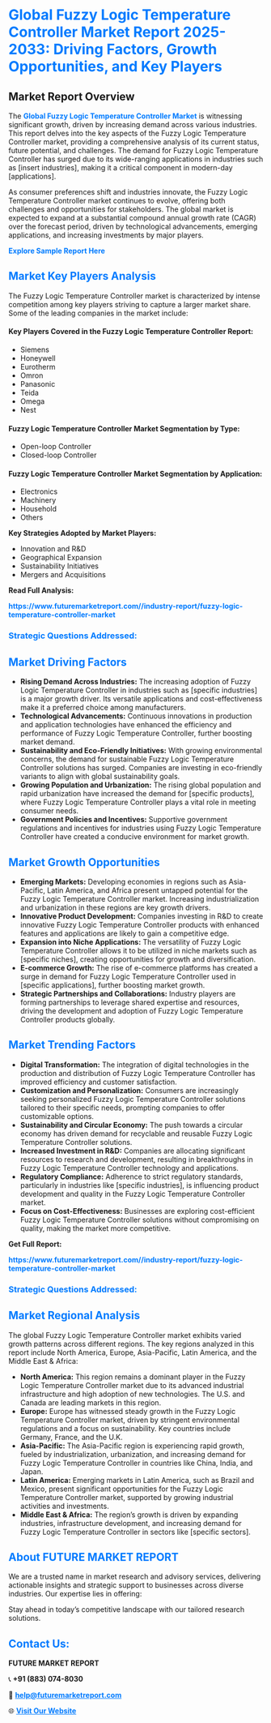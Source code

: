 <h1 style="color: #007BFF;">Global Fuzzy Logic Temperature Controller Market Report 2025-2033: Driving Factors, Growth Opportunities, and Key Players</h1>

<section id="overview">
<h2>Market Report Overview</h2>
<p>The <a href="https://www.futuremarketreport.com//industry-report/fuzzy-logic-temperature-controller-market" style="color: #007BFF; text-decoration: none;"><strong>Global Fuzzy Logic Temperature Controller Market</strong></a> is witnessing significant growth, driven by increasing demand across various industries. This report delves into the key aspects of the Fuzzy Logic Temperature Controller market, providing a comprehensive analysis of its current status, future potential, and challenges. The demand for Fuzzy Logic Temperature Controller has surged due to its wide-ranging applications in industries such as [insert industries], making it a critical component in modern-day [applications].</p>
<p>As consumer preferences shift and industries innovate, the Fuzzy Logic Temperature Controller market continues to evolve, offering both challenges and opportunities for stakeholders. The global market is expected to expand at a substantial compound annual growth rate (CAGR) over the forecast period, driven by technological advancements, emerging applications, and increasing investments by major players.</p>
</section>

<section id="overview">
<p><a href="https://www.futuremarketreport.com//request-sample/reportId=55578" style="color: #007BFF; text-decoration: none;"><strong>Explore Sample Report Here</strong></a></p>
</section>

<section id="key-players">
<h2 style="color: #007BFF;">Market Key Players Analysis</h2>
<p>The Fuzzy Logic Temperature Controller market is characterized by intense competition among key players striving to capture a larger market share. Some of the leading companies in the market include:</p>
<h4>Key Players Covered in the Fuzzy Logic Temperature Controller Report:</h4>
<ul><li>Siemens</li><li>Honeywell</li><li>Eurotherm</li><li>Omron</li><li>Panasonic</li><li>Teida</li><li>Omega</li><li>Nest</li></ul>
<h4>Fuzzy Logic Temperature Controller Market Segmentation by Type:</h4>
<ul><li>Open-loop Controller</li><li>Closed-loop Controller</li></ul>

<h4>Fuzzy Logic Temperature Controller Market Segmentation by Application:</h4>
<ul><li>Electronics</li><li>Machinery</li><li>Household</li><li>Others</li></ul>
<p><strong>Key Strategies Adopted by Market Players:</strong></p>
<ul>
<li>Innovation and R&D</li>
<li>Geographical Expansion</li>
<li>Sustainability Initiatives</li>
<li>Mergers and Acquisitions</li>
</ul>
</section>

<section>
<p><strong>Read Full Analysis: </strong></p><a href="https://www.futuremarketreport.com//industry-report/fuzzy-logic-temperature-controller-market" style="color: #007BFF; text-decoration: none;"><strong>https://www.futuremarketreport.com//industry-report/fuzzy-logic-temperature-controller-market</strong></a>
<h3 style="color: #007BFF;">Strategic Questions Addressed:</h3>
</section>

<section id="driving-factors">
<h2 style="color: #007BFF;">Market Driving Factors</h2>
<ul>
<li><strong>Rising Demand Across Industries:</strong> The increasing adoption of Fuzzy Logic Temperature Controller in industries such as [specific industries] is a major growth driver. Its versatile applications and cost-effectiveness make it a preferred choice among manufacturers.</li>
<li><strong>Technological Advancements:</strong> Continuous innovations in production and application technologies have enhanced the efficiency and performance of Fuzzy Logic Temperature Controller, further boosting market demand.</li>
<li><strong>Sustainability and Eco-Friendly Initiatives:</strong> With growing environmental concerns, the demand for sustainable Fuzzy Logic Temperature Controller solutions has surged. Companies are investing in eco-friendly variants to align with global sustainability goals.</li>
<li><strong>Growing Population and Urbanization:</strong> The rising global population and rapid urbanization have increased the demand for [specific products], where Fuzzy Logic Temperature Controller plays a vital role in meeting consumer needs.</li>
<li><strong>Government Policies and Incentives:</strong> Supportive government regulations and incentives for industries using Fuzzy Logic Temperature Controller have created a conducive environment for market growth.</li>
</ul>
</section>

<section id="growth-opportunities">
<h2 style="color: #007BFF;">Market Growth Opportunities</h2>
<ul>
<li><strong>Emerging Markets:</strong> Developing economies in regions such as Asia-Pacific, Latin America, and Africa present untapped potential for the Fuzzy Logic Temperature Controller market. Increasing industrialization and urbanization in these regions are key growth drivers.</li>
<li><strong>Innovative Product Development:</strong> Companies investing in R&D to create innovative Fuzzy Logic Temperature Controller products with enhanced features and applications are likely to gain a competitive edge.</li>
<li><strong>Expansion into Niche Applications:</strong> The versatility of Fuzzy Logic Temperature Controller allows it to be utilized in niche markets such as [specific niches], creating opportunities for growth and diversification.</li>
<li><strong>E-commerce Growth:</strong> The rise of e-commerce platforms has created a surge in demand for Fuzzy Logic Temperature Controller used in [specific applications], further boosting market growth.</li>
<li><strong>Strategic Partnerships and Collaborations:</strong> Industry players are forming partnerships to leverage shared expertise and resources, driving the development and adoption of Fuzzy Logic Temperature Controller products globally.</li>
</ul>
</section>

<section id="trending-factors">
<h2 style="color: #007BFF;">Market Trending Factors</h2>
<ul>
<li><strong>Digital Transformation:</strong> The integration of digital technologies in the production and distribution of Fuzzy Logic Temperature Controller has improved efficiency and customer satisfaction.</li>
<li><strong>Customization and Personalization:</strong> Consumers are increasingly seeking personalized Fuzzy Logic Temperature Controller solutions tailored to their specific needs, prompting companies to offer customizable options.</li>
<li><strong>Sustainability and Circular Economy:</strong> The push towards a circular economy has driven demand for recyclable and reusable Fuzzy Logic Temperature Controller solutions.</li>
<li><strong>Increased Investment in R&D:</strong> Companies are allocating significant resources to research and development, resulting in breakthroughs in Fuzzy Logic Temperature Controller technology and applications.</li>
<li><strong>Regulatory Compliance:</strong> Adherence to strict regulatory standards, particularly in industries like [specific industries], is influencing product development and quality in the Fuzzy Logic Temperature Controller market.</li>
<li><strong>Focus on Cost-Effectiveness:</strong> Businesses are exploring cost-efficient Fuzzy Logic Temperature Controller solutions without compromising on quality, making the market more competitive.</li>
</ul>
</section>

<section>
<p><strong>Get Full Report: </strong></p><a href="https://www.futuremarketreport.com//industry-report/fuzzy-logic-temperature-controller-market" style="color: #007BFF; text-decoration: none;"><strong>https://www.futuremarketreport.com//industry-report/fuzzy-logic-temperature-controller-market</strong></a>
<h3 style="color: #007BFF;">Strategic Questions Addressed:</h3>
</section>


<section id="regional-analysis">
<h2 style="color: #007BFF;">Market Regional Analysis</h2>
<p>The global Fuzzy Logic Temperature Controller market exhibits varied growth patterns across different regions. The key regions analyzed in this report include North America, Europe, Asia-Pacific, Latin America, and the Middle East & Africa:</p>
<ul>
<li><strong>North America:</strong> This region remains a dominant player in the Fuzzy Logic Temperature Controller market due to its advanced industrial infrastructure and high adoption of new technologies. The U.S. and Canada are leading markets in this region.</li>
<li><strong>Europe:</strong> Europe has witnessed steady growth in the Fuzzy Logic Temperature Controller market, driven by stringent environmental regulations and a focus on sustainability. Key countries include Germany, France, and the U.K.</li>
<li><strong>Asia-Pacific:</strong> The Asia-Pacific region is experiencing rapid growth, fueled by industrialization, urbanization, and increasing demand for Fuzzy Logic Temperature Controller in countries like China, India, and Japan.</li>
<li><strong>Latin America:</strong> Emerging markets in Latin America, such as Brazil and Mexico, present significant opportunities for the Fuzzy Logic Temperature Controller market, supported by growing industrial activities and investments.</li>
<li><strong>Middle East & Africa:</strong> The region’s growth is driven by expanding industries, infrastructure development, and increasing demand for Fuzzy Logic Temperature Controller in sectors like [specific sectors].</li>
</ul>
</section>

<footer>
<h2 style="color: #007BFF;">About FUTURE MARKET REPORT</h2>
<p>We are a trusted name in market research and advisory services, delivering actionable insights and strategic support to businesses across diverse industries. Our expertise lies in offering:</p>

<p>Stay ahead in today’s competitive landscape with our tailored research solutions.</p>

<h2 style="color: #007BFF;">Contact Us:</h2>
<p><strong>FUTURE MARKET REPORT</strong></p>
<p>📞 <strong>+91 (883) 074-8030</strong></p>
<p>📧 <strong><a href="mailto:help@futuremarketreport.com" style="color: #007BFF;">help@futuremarketreport.com</a></strong></p>
<p>🌐 <strong><a href="https://www.futuremarketreport.com/" style="color: #007BFF;">Visit Our Website</a></strong></p>
</footer>